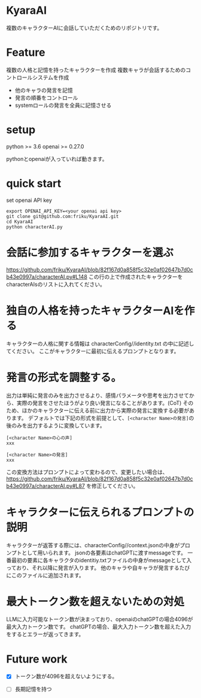 # KyaraAI
複数のキャラクターAIに会話していただくためのリポジトリです。


# Feature
複数の人格と記憶を持ったキャラクターを作成
複数キャラが会話するためのコントロールシステムを作成
- 他のキャラの発言を記憶
- 発言の順番をコントロール
- systemロールの発言を全員に記憶させる

# setup
python >= 3.6
openai >= 0.27.0

pythonとopenaiが入っていれば動きます。

# quick start
set openai API key
```
export OPENAI_API_KEY=<your openai api key>
git clone git@github.com:friku/KyaraAI.git
cd KyaraAI
python characterAI.py
```

# 会話に参加するキャラクターを選ぶ
https://github.com/friku/KyaraAI/blob/82f167d0a858f5c32e0af02647b7d0cb43e0997a/characterAI.py#L148
この行の上で作成されたキャラクターをcharacterAIsのリストに入れてください。


# 独自の人格を持ったキャラクターAIを作る
キャラクターの人格に関する情報は
characterConfig/<character name>/identity.txt
の中に記述してください。
ここがキャラクターに最初に伝えるプロンプトとなります。

# 発言の形式を調整する。
出力は単純に発言のみを出力させるより、感情パラメータや思考を出力させてから、実際の発言をさせたほうがより良い発言になることがあります。(CoT)
そのため、ほかのキャラクターに伝える前に出力から実際の発言に変換する必要があります。
デフォルトでは下記の形式を前提として、`[<character Name>の発言]`の後のみを出力するように変換しています。
```
[<character Name>の心の声]
xxx

[<character Name>の発言]
xxx
```
この変換方法はプロンプトによって変わるので、変更したい場合は、
https://github.com/friku/KyaraAI/blob/82f167d0a858f5c32e0af02647b7d0cb43e0997a/characterAI.py#L87
を修正してください。


# キャラクターに伝えられるプロンプトの説明
キャラクターが返答する際には、characterConfig/<character name>/context.jsonの中身がプロンプトとして用いられます。
jsonの各要素はchatGPTに渡すmessageです。
一番最初の要素に各キャラクタのidentitiy.txtファイルの中身がmessageとして入っており、それ以降に発言が入ります。
他のキャラや自キャラが発言するたびにこのファイルに追加されます。

# 最大トークン数を超えないための対処
LLMに入力可能なトークン数が決まっており、openaiのchatGPTの場合4096が最大入力トークン数です。
chatGPTの場合、最大入力トークン数を超えた入力をするとエラーが返ってきます。


# Future work
- [x] トークン数が4096を超えないようにする。
- [ ] 長期記憶を持つ




